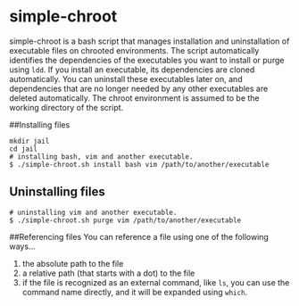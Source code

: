 # simple-chroot

simple-chroot is a bash script that manages installation and uninstallation of executable files on chrooted environments. The script automatically identifies the dependencies of the executables you want to install or purge using `ldd`. If you install an executable, its dependencies are cloned automatically. You can uninstall these executables later on, and dependencies that are no longer needed by any other executables are deleted automatically. The chroot environment is assumed to be the working directory of the script.

##Installing files

```
mkdir jail
cd jail
# installing bash, vim and another executable.
$ ./simple-chroot.sh install bash vim /path/to/another/executable
```

## Uninstalling files
```
# uninstalling vim and another executable.
$ ./simple-chroot.sh purge vim /path/to/another/executable
```

##Referencing files
You can reference a file using one of the following ways...

1. the absolute path to the file
2. a relative path (that starts with a dot) to the file
3. if the file is recognized as an external command, like `ls`, you can use the command name directly, and it will be expanded using `which`.
